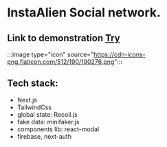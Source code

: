  # InstaAlien Social network.
 ## Link to demonstration [Try](https://inst-clone-plum.vercel.app/) 
 :::image type="icon" source="https://cdn-icons-png.flaticon.com/512/190/190276.png":::
 
## Tech stack:
- Next.js
- TailwindCss
- global state: Recoil.js
- fake data: minifaker.js
- components lib: react-modal
- firebase, next-auth
